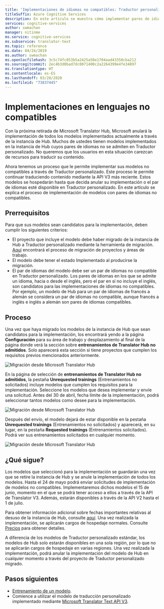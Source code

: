 ```yaml
---
title: 'Implementaciones de idiomas no compatibles: Traductor personalizado'
titleSuffix: Azure Cognitive Services
description: En este artículo se muestra cómo implementar pares de idiomas no admitidos en Traductor personalizado de Azure Cognitive Services.
services: cognitive-services
author: swmachan
manager: nitinme
ms.service: cognitive-services
ms.subservice: translator-text
ms.topic: reference
ms.date: 04/24/2019
ms.author: swmachan
ms.openlocfilehash: 3c5c74fc853b5a2425a58e1704aad43350cba212
ms.sourcegitcommit: 2ec4b3d0bad7dc0071400c2a2264399e4fe34897
ms.translationtype: HT
ms.contentlocale: es-ES
ms.lasthandoff: 03/28/2020
ms.locfileid: "73837445"
---
```

# <a name="unsupported-language-deployments"></a>Implementaciones en lenguajes no compatibles

<!--Custom Translator provides the highest-quality translations possible using the latest techniques in neural machine learning. While Microsoft intends to make neural training available in all languages, there are some limitations that prevent us from being able to offer neural machine translation in all language pairs.-->  

Con la próxima retirada de Microsoft Translator Hub, Microsoft anulará la implementación de todos los modelos implementados actualmente a través de la instancia de Hub. Muchos de ustedes tienen modelos implementados en la instancia de Hub cuyos pares de idiomas no se admiten en Traductor personalizado.  No queremos que los usuarios en esta situación carezcan de recursos para traducir su contenido.

Ahora tenemos un proceso que le permite implementar sus modelos no compatibles a través de Traductor personalizado.  Este proceso le permite continuar traduciendo contenido mediante la API V3 más reciente.  Estos modelos se hospedarán hasta que decida anular su implementación o el par de idiomas esté disponible en Traductor personalizado.  En este artículo se explica el proceso de implementación de modelos con pares de idiomas no compatibles.

## <a name="prerequisites"></a>Prerrequisitos

Para que sus modelos sean candidatos para la implementación, deben cumplir los siguientes criterios:
* El proyecto que incluye el modelo debe haber migrado de la instancia de Hub a Traductor personalizado mediante la herramienta de migración.  [Aquí](how-to-migrate.md) encontrará el proceso de migración de proyectos y áreas de trabajo.
* El modelo debe tener el estado Implementado al producirse la migración.  
* El par de idiomas del modelo debe ser un par de idiomas no compatible en Traductor personalizado.  Los pares de idiomas en los que se admite un idioma, hacia o desde el inglés, pero el par en sí no incluye el inglés, son candidatos para las implementaciones de idiomas no compatibles.  Por ejemplo, un modelo de Hub para un par de idiomas de francés a alemán se considera un par de idiomas no compatible, aunque francés a inglés e inglés a alemán son pares de idiomas compatibles.

## <a name="process"></a>Proceso
Una vez que haya migrado los modelos de la instancia de Hub que sean candidatos para la implementación, los encontrará yendo a la página **Configuración** para su área de trabajo y desplazamiento al final de la página donde verá la sección sobre **entrenamientos de Translator Hub no admitidos**.  Solo aparecerá esta sección si tiene proyectos que cumplen los requisitos previos mencionados anteriormente.

![Migración desde Microsoft Translator Hub](media/unsupported-language-deployments/unsupported-translator-hub-trainings.jpg)

En la página de selección de **entrenamientos de Translator Hub no admitidos**, la pestaña **Unrequested trainings** (Entrenamientos no solicitados) incluye modelos que cumplen los requisitos para la implementación.  Seleccione los modelos que desea implementar y envíe una solicitud.   Antes del 30 de abril, fecha límite de la implementación, podrá seleccionar tantos modelos como desee para la implementación.
 
![Migración desde Microsoft Translator Hub](media/unsupported-language-deployments/unsupported-translator-hub-trainings-list.jpg)

Después del envío, el modelo dejará de estar disponible en la pestaña **Unrequested trainings** (Entrenamientos no solicitados) y aparecerá, en su lugar, en la pestaña **Requested trainings** (Entrenamientos solicitados).  Podrá ver sus entrenamientos solicitados en cualquier momento.

![Migración desde Microsoft Translator Hub](media/unsupported-language-deployments/request-unsupported-trainings.jpg) 

## <a name="whats-next"></a>¿Qué sigue?

Los modelos que seleccionó para la implementación se guardarán una vez que se retire la instancia de Hub y se anule la implementación de todos los modelos.  Hasta el 24 de mayo podrá enviar solicitudes de implementación de modelos no compatibles.  Implementaremos dichos modelos el 15 de junio, momento en el que se podrá tener acceso a ellos a través de la API de Translator V3.  Además, estarán disponibles a través de la API V2 hasta el 1 de julio.  

Para obtener información adicional sobre fechas importantes relativas al desuso de la instancia de Hub, consulte [aquí](https://www.microsoft.com/translator/business/hub/).
Una vez realizada la implementación, se aplicarán cargos de hospedaje normales.  Consulte [Precios](https://azure.microsoft.com/pricing/details/cognitive-services/translator-text-api/) para obtener detalles.  

A diferencia de los modelos de Traductor personalizado estándar, los modelos de Hub solo estarán disponibles en una sola región, por lo que no se aplicarán cargos de hospedaje en varias regiones.  Una vez realizada la implementación, podrá anular la implementación del modelo de Hub en cualquier momento a través del proyecto de Traductor personalizado migrado.

## <a name="next-steps"></a>Pasos siguientes

- [Entrenamiento de un modelo](how-to-train-model.md).
- Comience a utilizar el modelo de traducción personalizado implementado mediante [Microsoft Translator Text API V3](https://docs.microsoft.com/azure/cognitive-services/translator/reference/v3-0-translate?tabs=curl).
